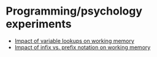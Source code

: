 # Programming/psychology experiments

* [Impact of variable lookups on working memory](https://github.com/willcrichton/psypl-experiments/blob/master/experiments/variable_arithmetic.ipynb)
* [Impact of infix vs. prefix notation on working memory](https://github.com/willcrichton/psypl-experiments/blob/master/experiments/infix_prefix.ipynb)
